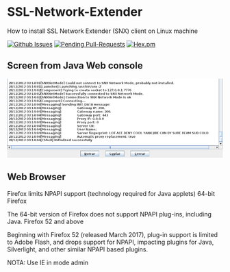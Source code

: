 # SSL-Network-Extender
How to install SSL Network Extender (SNX) client on Linux machine

 [![Github Issues](http://githubbadges.herokuapp.com/gabnetx/SSL-Network-Extender/issues.svg?style=flat-square)](https://github.com/gabnetx/SSL-Network-Extender/issues) [![Pending Pull-Requests](http://githubbadges.herokuapp.com/gabnetx/SSL-Network-Extender/pulls.svg?style=flat-square)](https://github.com/gabnetx/SSL-Network-Extender/pulls) [![Hex.pm](https://img.shields.io/hexpm/l/plug.svg?style=flat-square)](https://www.apache.org/licenses/LICENSE-2.0)

## Screen from Java Web console

 [![FVCproductions](https://github.com/gabnetx/SSL-Network-Extender/blob/master/Consola_JavaWebStart_.png)](https://github.com/gabnetx/SSL-Network-Extender) 
 
## Web Browser
Firefox limits NPAPI support (technology required for Java applets)
64-bit Firefox

The 64-bit version of Firefox does not support NPAPI plug-ins, including Java.
Firefox 52 and above

Beginning with Firefox 52 (released March 2017), plug-in support is limited to Adobe Flash, and drops support for NPAPI, impacting plugins for Java, Silverlight, and other similar NPAPI based plugins.

NOTA: Use IE in mode admin 
